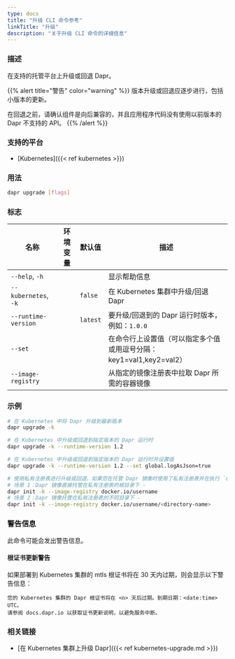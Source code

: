 ```yaml
---
type: docs
title: "升级 CLI 命令参考"
linkTitle: "升级"
description: "关于升级 CLI 命令的详细信息"
---
```


### 描述

在支持的托管平台上升级或回退 Dapr。

{{% alert title="警告" color="warning" %}}
版本升级或回退应逐步进行，包括小版本的更新。

在回退之前，请确认组件是向后兼容的，并且应用程序代码没有使用以前版本的 Dapr 不支持的 API。
{{% /alert %}}

### 支持的平台

- [Kubernetes]({{< ref kubernetes >}})

### 用法

```bash
dapr upgrade [flags]
```

### 标志

| 名称                 | 环境变量             | 默认值   | 描述                                                                                                      |
| -------------------- | -------------------- | -------- | --------------------------------------------------------------------------------------------------------- |
| `--help`, `-h`       |                      |          | 显示帮助信息                                                                                             |
| `--kubernetes`, `-k` |                      | `false`  | 在 Kubernetes 集群中升级/回退 Dapr                                                                         |
| `--runtime-version`  |                      | `latest` | 要升级/回退到的 Dapr 运行时版本，例如：`1.0.0`                                                             |
| `--set`              |                      |          | 在命令行上设置值（可以指定多个值或用逗号分隔：key1=val1,key2=val2）                                      |
| `--image-registry`   |                      |          | 从指定的镜像注册表中拉取 Dapr 所需的容器镜像                                                               |

### 示例

```bash
# 在 Kubernetes 中将 Dapr 升级到最新版本
dapr upgrade -k

# 在 Kubernetes 中升级或回退到指定版本的 Dapr 运行时
dapr upgrade -k --runtime-version 1.2

# 在 Kubernetes 中升级或回退到指定版本的 Dapr 运行时并设置值
dapr upgrade -k --runtime-version 1.2 --set global.logAsJson=true
```
```bash
# 使用私有注册表进行升级或回退，如果您在托管 Dapr 镜像时使用了私有注册表并在执行 `dapr init -k` 时使用了它
# 场景 1：Dapr 镜像直接托管在私有注册表的根目录下 -
dapr init -k --image-registry docker.io/username
# 场景 2：Dapr 镜像托管在私有注册表的不同目录下 -
dapr init -k --image-registry docker.io/username/<directory-name>
```

### 警告信息
此命令可能会发出警告信息。

#### 根证书更新警告
如果部署到 Kubernetes 集群的 mtls 根证书将在 30 天内过期，则会显示以下警告信息：

```
您的 Kubernetes 集群的 Dapr 根证书将在 <n> 天后过期。到期日期：<date:time> UTC。
请参阅 docs.dapr.io 以获取证书更新说明，以避免服务中断。
```

### 相关链接

- [在 Kubernetes 集群上升级 Dapr]({{< ref kubernetes-upgrade.md >}})

